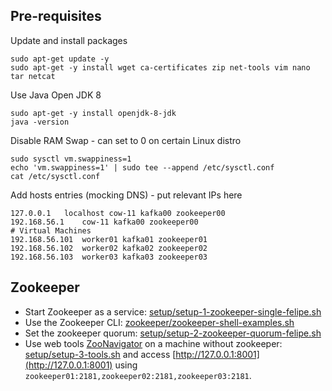 
## Pre-requisites
Update and install packages
```
sudo apt-get update -y
sudo apt-get -y install wget ca-certificates zip net-tools vim nano tar netcat
```
Use Java Open JDK 8
```
sudo apt-get -y install openjdk-8-jdk
java -version
```
Disable RAM Swap - can set to 0 on certain Linux distro
```
sudo sysctl vm.swappiness=1
echo 'vm.swappiness=1' | sudo tee --append /etc/sysctl.conf
cat /etc/sysctl.conf
```
Add hosts entries (mocking DNS) - put relevant IPs here
```
127.0.0.1	localhost cow-11 kafka00 zookeeper00
192.168.56.1    cow-11 kafka00 zookeeper00
# Virtual Machines
192.168.56.101  worker01 kafka01 zookeeper01
192.168.56.102  worker02 kafka02 zookeeper02
192.168.56.103  worker03 kafka03 zookeeper03
```
## Zookeeper
 - Start Zookeeper as a service: [setup/setup-1-zookeeper-single-felipe.sh](setup/setup-1-zookeeper-single-felipe.sh)
 - Use the Zookeeper CLI: [zookeeper/zookeeper-shell-examples.sh](zookeeper/zookeeper-shell-examples.sh)
 - Set the zookeeper quorum: [setup/setup-2-zookeeper-quorum-felipe.sh](setup/setup-2-zookeeper-quorum-felipe.sh)
 - Use web tools [ZooNavigator](https://github.com/elkozmon/zoonavigator) on a machine without zookeeper: [setup/setup-3-tools.sh](setup/setup-3-tools.sh) and access [http://127.0.0.1:8001](http://127.0.0.1:8001) using `zookeeper01:2181,zookeeper02:2181,zookeeper03:2181`.





